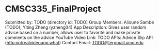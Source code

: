 # CMSC335_FinalProject
Submitted by: TODO (directory id: TODO)
Group Members: Alioune Sambe (TODO), Yiting Zheng (yzheng04)
App Description: Gives user random advice based on a number, allows user to favorite and make private comments on the advice
YouTube Video Link: TODO
APIs: Advice Slip API ([http:notrealvideoapp.what](https://api.adviceslip.com/#top))
Contact Email: TODO@terpmail.umd.edu

